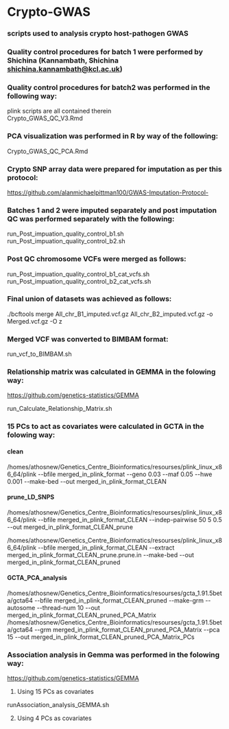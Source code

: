 # Crypto-GWAS

### scripts used to analysis crypto host-pathogen GWAS

### Quality control procedures for batch 1 were performed by Shichina (Kannambath, Shichina <shichina.kannambath@kcl.ac.uk>)  

### Quality control procedures for batch2 was performed in the following way:  

plink scripts are all contained therein  
Crypto_GWAS_QC_V3.Rmd  

### PCA visualization was performed in R by way of the following:  

Crypto_GWAS_QC_PCA.Rmd  

### Crypto SNP array data were prepared for imputation as per this protocol:  

https://github.com/alanmichaelpittman100/GWAS-Imputation-Protocol-  

### Batches 1 and 2 were imputed separately and post imputation QC was performed separately with the following:  

run_Post_impuation_quality_control_b1.sh  
run_Post_impuation_quality_control_b2.sh  

### Post QC chromosome VCFs were merged as follows:  

run_Post_impuation_quality_control_b1_cat_vcfs.sh  
run_Post_impuation_quality_control_b2_cat_vcfs.sh  

### Final union of datasets was achieved as follows:  

./bcftools merge All_chr_B1_imputed.vcf.gz All_chr_B2_imputed.vcf.gz -o Merged.vcf.gz -O z

### Merged VCF was converted to BIMBAM format:  

run_vcf_to_BIMBAM.sh  

### Relationship matrix was calculated in GEMMA in the folowing way:  

https://github.com/genetics-statistics/GEMMA  

run_Calculate_Relationship_Matrix.sh  

### 15 PCs to act as covariates were calculated in GCTA in the folowing way: 

#### clean  
/homes/athosnew/Genetics_Centre_Bioinformatics/resourses/plink_linux_x86_64/plink --bfile merged_in_plink_format --geno 0.03 --maf 0.05 --hwe 0.001 --make-bed --out merged_in_plink_format_CLEAN  
#### prune_LD_SNPS  
/homes/athosnew/Genetics_Centre_Bioinformatics/resourses/plink_linux_x86_64/plink --bfile merged_in_plink_format_CLEAN --indep-pairwise 50 5 0.5 --out merged_in_plink_format_CLEAN_prune  

/homes/athosnew/Genetics_Centre_Bioinformatics/resourses/plink_linux_x86_64/plink --bfile merged_in_plink_format_CLEAN  --extract merged_in_plink_format_CLEAN_prune.prune.in --make-bed --out merged_in_plink_format_CLEAN_pruned  


#### GCTA_PCA_analysis
/homes/athosnew/Genetics_Centre_Bioinformatics/resourses/gcta_1.91.5beta/gcta64 --bfile merged_in_plink_format_CLEAN_pruned --make-grm --autosome --thread-num 10 --out merged_in_plink_format_CLEAN_pruned_PCA_Matrix  
/homes/athosnew/Genetics_Centre_Bioinformatics/resourses/gcta_1.91.5beta/gcta64 --grm merged_in_plink_format_CLEAN_pruned_PCA_Matrix --pca 15 --out merged_in_plink_format_CLEAN_pruned_PCA_Matrix_PCs

### Association analysis in Gemma was performed in the folowing way:  

https://github.com/genetics-statistics/GEMMA  

1) Using 15 PCs as covariates  

runAssociation_analysis_GEMMA.sh  

2) Using 4 PCs as covariates  

